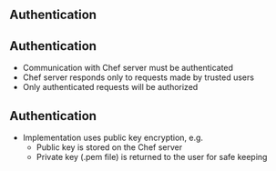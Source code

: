 ## Authentication


## Authentication

- Communication with Chef server must be authenticated
- Chef server responds only to requests made by trusted users
- Only authenticated requests will be authorized


## Authentication

- Implementation uses public key encryption, e.g.
  - Public key is stored on the Chef server
  - Private key (.pem file) is returned to the user for safe keeping